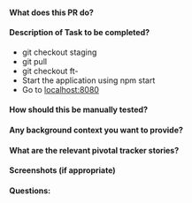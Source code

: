 #### What does this PR do?
#### Description of Task to be completed?
- git checkout staging
- git pull 
- git checkout ft-
- Start the application using npm start
- Go to [localhost:8080](http://localhost:8080)
#### How should this be manually tested?
#### Any background context you want to provide?
#### What are the relevant pivotal tracker stories?
#### Screenshots (if appropriate)
#### Questions:
